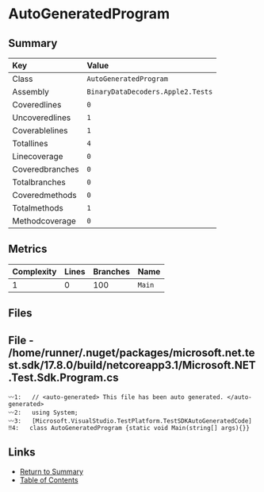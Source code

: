 ﻿# AutoGeneratedProgram

## Summary

| Key             | Value                             |
| :-------------- | :-------------------------------- |
| Class           | `AutoGeneratedProgram`            |
| Assembly        | `BinaryDataDecoders.Apple2.Tests` |
| Coveredlines    | `0`                               |
| Uncoveredlines  | `1`                               |
| Coverablelines  | `1`                               |
| Totallines      | `4`                               |
| Linecoverage    | `0`                               |
| Coveredbranches | `0`                               |
| Totalbranches   | `0`                               |
| Coveredmethods  | `0`                               |
| Totalmethods    | `1`                               |
| Methodcoverage  | `0`                               |

## Metrics

| Complexity | Lines | Branches | Name    |
| :--------- | :---- | :------- | :------ |
| 1          | 0     | 100      | `Main`  |

## Files

## File - /home/runner/.nuget/packages/microsoft.net.test.sdk/17.8.0/build/netcoreapp3.1/Microsoft.NET.Test.Sdk.Program.cs

```CSharp
〰1:   // <auto-generated> This file has been auto generated. </auto-generated>
〰2:   using System;
〰3:   [Microsoft.VisualStudio.TestPlatform.TestSDKAutoGeneratedCode]
‼4:   class AutoGeneratedProgram {static void Main(string[] args){}}
```

## Links

* [Return to Summary](Summary.md)
* [Table of Contents](../TOC.md)

